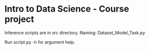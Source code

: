 # Intro to Data Science - Course project

Inference scripts are in src directory.
Naming: Dataset_Model_Task.py

Run script.py -h for argument help.